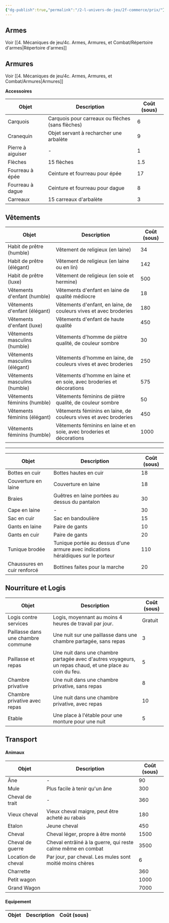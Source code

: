 ```yaml
---
{"dg-publish":true,"permalink":"/2-l-univers-de-jeu/2f-commerce/prix/"}
---
```




## Armes 

Voir [[4. Mécaniques de jeu/4c. Armes, Armures, et Combat/Répertoire d'armes\|Répertoire d'armes]]

## Armures 

Voir [[4. Mécaniques de jeu/4c. Armes, Armures, et Combat/Armures\|Armures]]

**Accessoires**

| Objet             | Description                                      | Coût (sous) |
| ----------------- | ------------------------------------------------ | ----------- |
| Carquois          | Carquois pour carreaux ou flèches (sans flèches) | 6           |
| Cranequin         | Objet servant à recharcher une arbalète          | 9           |
| Pierre à aiguiser | -                                                | 1           |
| Flèches           | 15 flèches                                       | 1.5         |
| Fourreau à épée   | Ceinture et fourreau pour épée                   | 17          |
| Fourreau à dague  | Ceinture et fourreau pour dague                  | 8           |
| Carreaux          | 15 carreaux d'arbalète                           | 3           |

## Vêtements

| Objet                         | Description                                                           | Coût (sous) |
| ----------------------------- | --------------------------------------------------------------------- | ----------- |
| Habit de prêtre (humble)      | Vêtement de religieux (en laine)                                      | 34          |
| Habit de prêtre (élégant)     | Vêtement de religieux (en laine ou en lin)                            | 142         |
| Habit de prêtre (luxe)        | Vêtement de religieux (en soie et hermine)                            | 500         |
| Vêtements d'enfant (humble)   | Vêtements d'enfant en laine de qualité médiocre                       | 18          |
| Vêtements d'enfant (élégant)  | Vêtements d'enfant, en laine, de couleurs vives et avec broderies     | 180         |
| Vêtements d'enfant (luxe)     | Vêtements d'enfant de haute qualité                                   | 450         |
| Vêtements masculins (humble)  | Vêtements d'homme de piètre qualité, de couleur sombre                | 30          |
| Vêtements masculins (élégant) | Vêtements d'homme en laine, de couleurs vives et avec broderies       | 250         |
| Vêtements masculins (humble)  | Vêtements d'homme en laine et en soie, avec broderies et décorations  | 575         |
| Vêtements féminins (humble)   | Vêtements féminins de piètre qualité, de couleur sombre               | 50          |
| Vêtements féminins (élégant)  | Vêtements féminins en laine, de couleurs vives et avec broderies      | 450         |
| Vêtements féminins (humble)   | Vêtements féminins en laine et en soie, avec broderies et décorations | 1000        |

---

| Objet                       | Description                                                                       | Coût (sous) |
| --------------------------- | --------------------------------------------------------------------------------- | ----------- |
| Bottes en cuir              | Bottes hautes en cuir                                                             | 18          |
| Couverture en laine         | Couverture en laine                                                               | 18          |
| Braies                      | Guêtres en laine portées au dessus du pantalon                                    | 30          |
| Cape en laine               | -                                                                                 | 30          |
| Sac en cuir                 | Sac en bandoulière                                                                | 15          |
| Gants en laine              | Paire de gants                                                                    | 10          |
| Gants en cuir               | Paire de gants                                                                    | 20          |
| Tunique brodée              | Tunique portée au dessus d'une armure avec indications héraldiques sur le porteur | 110         |
| Chaussures en cuir renforcé | Bottines faites pour la marche                                                    | 20          |

## Nourriture et Logis

| Objet                              | Description                                                                                              | Coût (sous) |
| ---------------------------------- | -------------------------------------------------------------------------------------------------------- | ----------- |
| Logis contre services              | Logis, moyennant au moins 4 heures de travail par jour.                                                  | Gratuit     |
| Paillasse dans une chambre commune | Une nuit sur une paillasse dans une chambre partagée, sans repas                                         | 3           |
| Paillasse et repas                 | Une nuit dans une chambre partagée avec d'autres voyageurs, un repas chaud, et une place au coin du feu. | 5           |
| Chambre privative                  | Une nuit dans une chambre privative, sans repas                                                          | 8           |
| Chambre privative avec repas       | Une nuit dans une chambre privative, avec repas                                                          | 10          |
| Etable                             | Une place à l'étable pour une monture pour une nuit                                                      | 5           |
## Transport

#### Animaux

| Objet              | Description                                                 | Coût (sous) |
| ------------------ | ----------------------------------------------------------- | ----------- |
| Âne                | -                                                           | 90          |
| Mule               | Plus facile à tenir qu'un âne                               | 300         |
| Cheval de trait    | -                                                           | 360         |
| Vieux cheval       | Vieux cheval maigre, peut être acheté au rabais             | 180         |
| Etalon             | Jeune cheval                                                | 450         |
| Cheval             | Cheval léger, propre à être monté                           | 1500        |
| Cheval de guerre   | Cheval entrâiné à la guerre, qui reste calme même en combat | 3500        |
| Location de cheval | Par jour, par cheval. Les mules sont moitié moins chères    | 6           |
| Charrette          |                                                             | 360         |
| Petit wagon        |                                                             | 1000        |
| Grand Wagon        |                                                             | 7000        |
#### Equipement

| Objet                              | Description                                                                                              | Coût (sous) |
| ---------------------------------- | -------------------------------------------------------------------------------------------------------- | ----------- |
